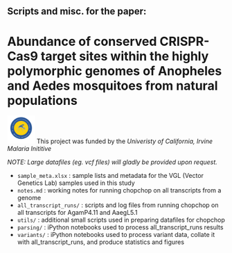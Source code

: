 ## Scripts and misc. for the paper: 
# Abundance of conserved CRISPR-Cas9 target sites within the highly polymorphic genomes of Anopheles and Aedes mosquitoes from natural populations

<img src="Mosquitoe-Logo-UCMI-Blue-Yellow-300x300.png" width="64"> This project was funded by the *Univeristy of California, Irvine Malaria Inititive*

*NOTE: Large datafiles (eg. vcf files) will gladly be provided upon request.*

- `sample_meta.xlsx` : sample lists and metadata for the VGL (Vector Genetics Lab) samples used in this study
- `notes.md` : working notes for running chopchop on all transcripts from a genome
- `all_transcript_runs/` : scripts and log files from running chopchop on all transcripts for AgamP4.11 and AaegL5.1
- `utils/` : additional small scripts used in preparing datafiles for chopchop
- `parsing/` : iPython notebooks used to process all_transcript_runs results
- `variants/` : iPython notebooks used to process variant data, collate it with all_transcript_runs, and produce statistics and figures
